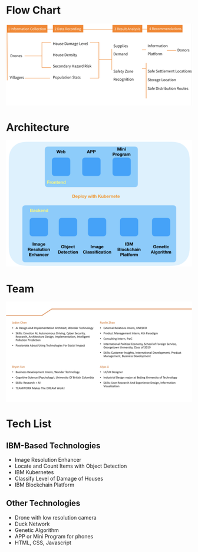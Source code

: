 # Flow Chart
![alt text](intro/flow_chart.png)
# Architecture
![alt text](intro/architecture.png)
# Team
![alt text](intro/team.png)
# Tech List
## IBM-Based Technologies
- Image Resolution Enhancer
- Locate and Count Items with Object Detection
- IBM Kubernetes
- Classify Level of Damage of Houses
- IBM Blockchain Platform
## Other Technologies
- Drone with low resolution camera
- Duck Network
- Genetic Algorithm
- APP or Mini Program for phones
- HTML, CSS, Javascript